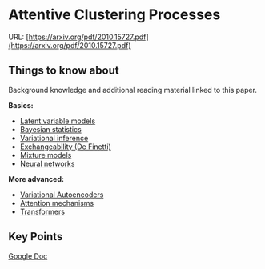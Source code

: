 # Attentive Clustering Processes

URL: [https://arxiv.org/pdf/2010.15727.pdf](https://arxiv.org/pdf/2010.15727.pdf)

## Things to know about

Background knowledge and additional reading material linked to this paper. 

**Basics:**

- [Latent variable models](https://www.youtube.com/watch?v=7Pcvdo4EJeo&ab_channel=DeepMind)
- [Bayesian statistics](http://users.isr.ist.utl.pt/~wurmd/Livros/school/Bishop%20-%20Pattern%20Recognition%20And%20Machine%20Learning%20-%20Springer%20%202006.pdf)
- [Variational inference](https://cse.buffalo.edu/faculty/mbeal/papers/beal03.pdf)
- [Exchangeability (De Finetti)](https://www.youtube.com/watch?v=JXSHVkx2ZQQ&ab_channel=Oxeduc)
- [Mixture models](https://www.stat.cmu.edu/~cshalizi/uADA/12/lectures/ch20.pdf)
- [Neural networks](https://page.mi.fu-berlin.de/rojas/neural/neuron.pdf)

**More advanced:**

- [Variational Autoencoders](https://arxiv.org/abs/1606.05908)
- [Attention mechanisms](https://buomsoo-kim.github.io/attention/2020/01/01/Attention-mechanism-1.md/)
- [Transformers](https://papers.nips.cc/paper/7181-attention-is-all-you-need.pdf)

## Key Points

[Google Doc](https://docs.google.com/document/d/1JOQ2ypt1N5rYj_nISma-10wfGGVpk000WQXuo6-PMh0/edit?usp=sharing)
